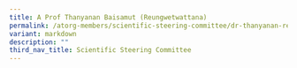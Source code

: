 ```yaml
---
title: A Prof Thanyanan Baisamut (Reungwetwattana)
permalink: /atorg-members/scientific-steering-committee/dr-thanyanan-reungwetwattana/
variant: markdown
description: ""
third_nav_title: Scientific Steering Committee
---
```

